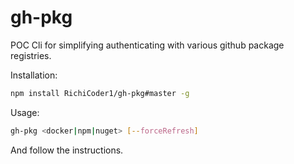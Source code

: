 # gh-pkg

POC Cli for simplifying authenticating with various github package registries.

Installation:

```sh
npm install RichiCoder1/gh-pkg#master -g
```

Usage:

```sh
gh-pkg <docker|npm|nuget> [--forceRefresh]
```

And follow the instructions.
